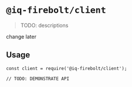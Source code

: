# `@iq-firebolt/client`

> TODO: descriptions

change later

## Usage

```
const client = require('@iq-firebolt/client');

// TODO: DEMONSTRATE API
```
